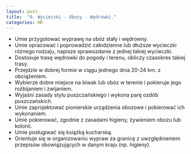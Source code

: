 ```yaml
---
layout: post
title:  "9. Wycieczki - Obozy - Wędrówki."
categories: HR 
---
```


* Umie przygotować wyprawę na obóz stały i wędrowny.
* Umie opracować i poprowadzić całodzienne lub dłuższe wycieczki różnego
  rodzaju, napisze sprawozdanie z jednej takiej wycieczki.
* Dostosuje trasę wędrowki do pogody i terenu, obliczy czasokres takiej trasy.
* Przejdzie w dobrej formie w ciągu jednego dnia 20-24 km. z obciążeniem.
* Wybierze dobre miejsce na biwak lub obóz w terenie i pokieruje jego
  rozbijaniem i zwijaniem.
* Wyjaśni zasady stylu puszczańskiego i wykona parę ozdób puszczańskich.
* Umie zaprojektować pionierskie urządzenia obozowe i pokierować ich
  wykonaniem.
* Umie pokierować, zgodnie z zasadami higieny, żywieniem obozu lub kolonii.
* Umie posługiwać się książką kucharską.
* Orientuje się w organizowaniu wypraw za granicę z uwzględnieniem przepisów
  obowiązujących w danym kraju (np. higieny).

